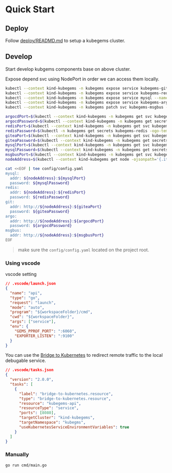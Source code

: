 # Quick Start

## Deploy

Follow [deploy/READMD.md](deploy/READMD.md) to setup a kubegems cluster.

## Develop

Start develop kubgems components base on above cluster.

Expose depend svc using NodePort in order we can access them locally.

```sh
kubectl --context kind-kubegems -n kubegems expose service kubegems-gitea-http --name=kubegems-gitea --type=NodePort
kubectl --context kind-kubegems -n kubegems expose service kubegems-redis-master --name=kubegems-redis --type=NodePort
kubectl --context kind-kubegems -n kubegems expose service mysql --name=kubegems-mysql --type=NodePort
kubectl --context kind-kubegems -n kubegems expose service kubegems-argocd-server --name=kubegems-argocd --type=NodePort --port=80 --target-port=server
kubectl --context kind-kubegems -n kubegems patch svc kubegems-msgbus --patch='{"spec":{"type":"NodePort"}}'

argocdPort=$(kubectl --context kind-kubegems -n kubegems get svc kubegems-argocd -o jsonpath='{.spec.ports[0].nodePort}')
argocdPassword=$(kubectl --context kind-kubegems -n kubegems get secrets argocd-initial-admin-secret -ogo-template='{{ .data.password | base64decode }}')
redisPort=$(kubectl --context kind-kubegems -n kubegems get svc kubegems-redis -o jsonpath='{.spec.ports[0].nodePort}')
redisPassword=$(kubectl -n kubegems get secrets kubegems-redis -ogo-template='{{ index .data "redis-password" | base64decode }}')
giteaPort=$(kubectl --context kind-kubegems -n kubegems get svc kubegems-gitea -o jsonpath='{.spec.ports[0].nodePort}')
giteaPassword=$(kubectl --context kind-kubegems -n kubegems get secrets kubegems-config -ogo-template='{{ .data.GIT_PASSWORD | base64decode }}')
mysqlPort=$(kubectl --context kind-kubegems -n kubegems get svc kubegems-mysql -o jsonpath='{.spec.ports[0].nodePort}')
mysqlPassword=$(kubectl --context kind-kubegems -n kubegems get secrets mysql -ogo-template='{{ index .data "mysql-root-password" | base64decode }}')
msgbusPort=$(kubectl --context kind-kubegems -n kubegems get svc kubegems-msgbus -o jsonpath='{.spec.ports[0].nodePort}')
nodeAddress=$(kubectl --context kind-kubegems get node -ojsonpath='{.items[0].status.addresses[0].address}')

cat <<EOF | tee config/config.yaml
mysql:
  addr: ${nodeAddress}:${mysqlPort}
  password: ${mysqlPassword}
redis:
  addr: ${nodeAddress}:${redisPort}
  password: ${redisPassword}
git:
  addr: http://${nodeAddress}:${giteaPort}
  password: ${giteaPassword}
argo:
  addr: http://${nodeAddress}:${argocdPort}
  password: ${argocdPassword}
msgbus:
  addr: http://${nodeAddress}:${msgbusPort}
EOF
```

> make sure the `config/config.yaml` located on the project root.

### Using vscode

vscode setting

```json
// .vscode/launch.json
{
  "name": "api",
  "type": "go",
  "request": "launch",
  "mode": "auto",
  "program": "${workspaceFolder}/cmd",
  "cwd": "${workspaceFolder}",
  "args": ["service"],
  "env": {
    "GEMS_PPROF_PORT": ":6060",
    "EXPORTER_LISTEN": ":9100"
  }
}
```

You can use the [Bridge to Kubernetes](https://marketplace.visualstudio.com/items?itemName=mindaro.mindaro) to redirect remote traffic to the local debugable service.

```json
// .vscode/tasks.json
{
  "version": "2.0.0",
  "tasks": [
    {
      "label": "bridge-to-kubernetes.resource",
      "type": "bridge-to-kubernetes.resource",
      "resource": "kubegems-api",
      "resourceType": "service",
      "ports": [8080],
      "targetCluster": "kind-kubegems",
      "targetNamespace": "kubegms",
      "useKubernetesServiceEnvironmentVariables": true
    }
  ]
}
```

### Manually

```sh
go run cmd/main.go
```
